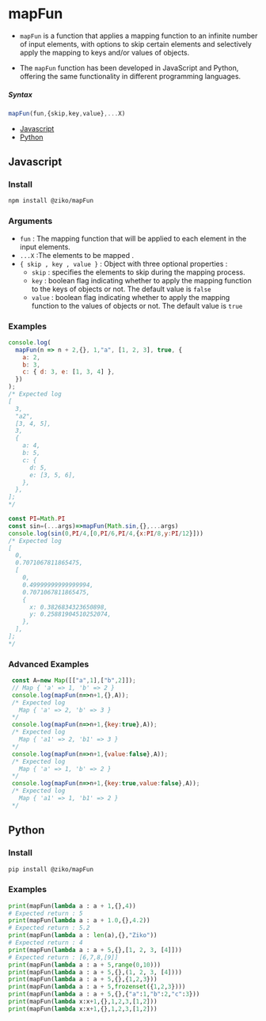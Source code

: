 # mapFun

- `mapFun` is a function that applies a mapping function to an infinite number of input elements, with options to skip certain elements and selectively apply the mapping to keys and/or values of objects.

- The `mapFun` function has been developed in JavaScript and Python, offering the same functionality in different programming languages.

##### Syntax
```javascript
mapFun(fun,{skip,key,value},...X)
```

- [Javascript](#javascript)
- [Python](#python)

## Javascript 
### Install 
```bash
npm install @ziko/mapFun
```

### Arguments
- `fun` : The mapping function that will be applied to each element in the input elements.</br>
- `...X` :The elements to be mapped . </br>
- `{ skip , key , value }` : Object with three optional properties :
    * `skip` : specifies the elements to skip during the mapping process.
    * `key` : boolean flag indicating whether to apply the mapping function to the keys of objects or not. The default value is `false`
    * `value` : boolean flag indicating whether to apply the mapping function to the values of objects or not. The default value is `true`
### Examples 
```javascript
console.log(
  mapFun(n => n + 2,{}, 1,"a", [1, 2, 3], true, {
    a: 2,
    b: 3,
    c: { d: 3, e: [1, 3, 4] },
  })
);
/* Expected log
[
  3,
  "a2",
  [3, 4, 5],
  3,
  {
    a: 4,
    b: 5,
    c: {
      d: 5,
      e: [3, 5, 6],
    },
  },
];
*/
```
```javascript
const PI=Math.PI
const sin=(...args)=>mapFun(Math.sin,{},...args)
console.log(sin(0,PI/4,[0,PI/6,PI/4,{x:PI/8,y:PI/12}]))
/* Expected log
[
  0,
  0.7071067811865475,
  [
    0,
    0.49999999999999994,
    0.7071067811865475,
    {
      x: 0.3826834323650898,
      y: 0.25881904510252074,
    },
  ],
];
*/
```
### Advanced Examples 
```javascript
 const A=new Map([["a",1],["b",2]]);
 // Map { 'a' => 1, 'b' => 2 }
 console.log(mapFun(n=>n+1,{},A));
 /* Expected log 
   Map { 'a' => 2, 'b' => 3 }
 */
 console.log(mapFun(n=>n+1,{key:true},A));
 /* Expected log 
   Map { 'a1' => 2, 'b1' => 3 }
 */
 console.log(mapFun(n=>n+1,{value:false},A));
 /* Expected log 
   Map { 'a' => 1, 'b' => 2 }
 */
 console.log(mapFun(n=>n+1,{key:true,value:false},A));
 /* Expected log 
   Map { 'a1' => 1, 'b1' => 2 }
 */
```
## Python 
### Install 
```bash
pip install @ziko/mapFun
```
### Examples 
```python
print(mapFun(lambda a : a + 1,{},4))
# Expected return : 5
print(mapFun(lambda a : a + 1.0,{},4.2))
# Expected return : 5.2
print(mapFun(lambda a : len(a),{},"Ziko"))
# Expected return : 4
print(mapFun(lambda a : a + 5,{},[1, 2, 3, [4]]))
# Expected return : [6,7,8,[9]]
print(mapFun(lambda a : a + 5,range(0,10)))
print(mapFun(lambda a : a + 5,{},(1, 2, 3, [4])))
print(mapFun(lambda a : a + 5,{},{1,2,3}))
print(mapFun(lambda a : a + 5,frozenset({1,2,3})))
print(mapFun(lambda a : a + 5,{},{"a":1,"b":2,"c":3}))
print(mapFun(lambda x:x+1,{},1,2,3,[1,2]))
print(mapFun(lambda x:x+1,{},1,2,3,[1,2]))
```
